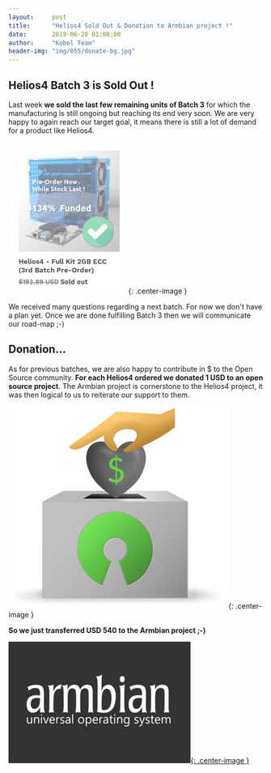 ```yaml
---
layout:     post
title:      "Helios4 Sold Out & Donation to Armbian project !"
date:       2019-06-20 01:00:00
author:     "Kobol Team"
header-img: "img/055/donate-bg.jpg"
---
```


## Helios4 Batch 3 is Sold Out !

Last week **we sold the last few remaining units of Batch 3** for which the manufacturing is still ongoing but reaching its end very soon. We are very happy to again reach our target goal, it means there is still a lot of demand for a product like Helios4.

![Sold Out](/img/055/sold-out.png){: .center-image }

We received many questions regarding a next batch. For now we don't have a plan yet. Once we are done fulfilling Batch 3 then we will communicate our road-map ;-)

## Donation...

As for previous batches, we are also happy to contribute in $ to the Open Source community. **For each Helios4 ordered we donated 1 USD to an open source project**. The Armbian project is cornerstone to the Helios4 project, it was then logical to us to reiterate our support to them.

![Donate](/img/055/donate.png){: .center-image }

**So we just transferred USD 540 to the Armbian project ;-)** 

[![armbian](/img/055/armbian.png){: .center-image }](http://www.armbian.com/)
